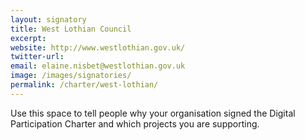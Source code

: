 ```yaml
---
layout: signatory
title: West Lothian Council
excerpt: 
website: http://www.westlothian.gov.uk/
twitter-url:
email: elaine.nisbet@westlothian.gov.uk
image: /images/signatories/
permalink: /charter/west-lothian/
---
```


Use this space to tell people why your organisation signed the Digital Participation Charter and which projects you are supporting.
